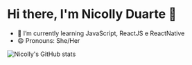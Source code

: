 # Hi there, I'm Nicolly Duarte 👋

- 🌱 I’m currently learning JavaScript, ReactJS e ReactNative
- 😄 Pronouns: She/Her

![Nicolly's GitHub stats](https://github-readme-stats.vercel.app/api?username=nicollyDuarte&show_icons=true&theme=radical)



<!--

![Nicolly's GitHub stats](https://github-readme-stats.vercel.app/api?username=nicollyDuarte&show_icons=true&theme=radical)

- 🔭 I’m currently working on ...
- 👯 I’m looking to collaborate on ...
- - 🤔 I’m looking for help with starting my TI career
- 💬 Ask me about ...
- 📫 How to reach me: ...
- ⚡ Fun fact: ...
-->
